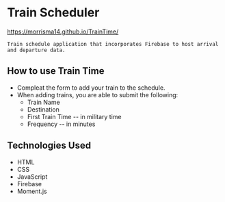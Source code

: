 # Train Scheduler

https://morrisma14.github.io/TrainTime/

`Train schedule application that incorporates Firebase to host arrival and departure data.`

## How to use Train Time

- Compleat the form to add your train to the schedule.
- When adding trains, you are able to submit the following:
  * Train Name
  * Destination 
  * First Train Time -- in military time
  * Frequency -- in minutes

## Technologies Used
- HTML
- CSS
- JavaScript
- Firebase
- Moment.js

